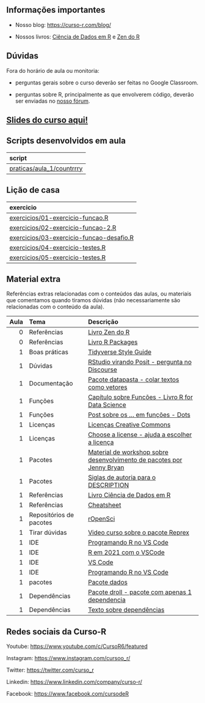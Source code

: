 
<!-- README.md is generated from README.Rmd. Please edit that file -->

## Informações importantes

- Nosso blog: <https://curso-r.com/blog/>

- Nossos livros: [Ciência de Dados em R](https://livro.curso-r.com/) e
  [Zen do R](https://curso-r.github.io/zen-do-r/)

## Dúvidas

Fora do horário de aula ou monitoria:

- perguntas gerais sobre o curso deverão ser feitas no Google Classroom.

- perguntas sobre R, principalmente as que envolverem código, deverão
  ser enviadas no [nosso fórum](https://discourse.curso-r.com/).

## [Slides do curso aqui!](https://curso-r.github.io/main-pacotes/slides)

## Scripts desenvolvidos em aula

| script                                                                                                     |
|:-----------------------------------------------------------------------------------------------------------|
| [praticas/aula_1/countrrry](https://github.com/curso-r/202211-pacotes/blob/main/praticas/aula_1/countrrry) |

## Lição de casa

| exercicio                                                                                                                   |
|:----------------------------------------------------------------------------------------------------------------------------|
| [exercicios/01-exercicio-funcao.R](https://curso-r.github.io/main-pacotes/exercicios/01-exercicio-funcao.R)                 |
| [exercicios/02-exercicio-funcao-2.R](https://curso-r.github.io/main-pacotes/exercicios/02-exercicio-funcao-2.R)             |
| [exercicios/03-exercicio-funcao-desafio.R](https://curso-r.github.io/main-pacotes/exercicios/03-exercicio-funcao-desafio.R) |
| [exercicios/04-exercicio-testes.R](https://curso-r.github.io/main-pacotes/exercicios/04-exercicio-testes.R)                 |
| [exercicios/05-exercicio-testes.R](https://curso-r.github.io/main-pacotes/exercicios/05-exercicio-testes.R)                 |

## Material extra

Referências extras relacionadas com o conteúdos das aulas, ou materiais
que comentamos quando tiramos dúvidas (não necessariamente são
relacionadas com o conteúdo da aula).

| Aula | Tema                    | Descrição                                                                                                                                         |
|-----:|:------------------------|:--------------------------------------------------------------------------------------------------------------------------------------------------|
|    0 | Referências             | [Livro Zen do R](https://curso-r.github.io/zen-do-r/)                                                                                             |
|    0 | Referências             | [Livro R Packages](https://r-pkgs.org/)                                                                                                           |
|    1 | Boas práticas           | [Tidyverse Style Guide](https://principles.tidyverse.org/)                                                                                        |
|    1 | Dúvidas                 | [RStudio virando Posit - pergunta no Discourse](https://discourse.curso-r.com/t/rstudio-cloud-is-becoming-posit-cloud-ha-motivo-para-receio/2168) |
|    1 | Documentação            | [Pacote datapasta - colar textos como vetores](https://milesmcbain.github.io/datapasta/)                                                          |
|    1 | Funções                 | [Capítulo sobre Funcões - Livro R for Data Science](https://r4ds.had.co.nz/functions.html)                                                        |
|    1 | Funções                 | [Post sobre os … em funções - Dots](https://blog.curso-r.com/posts/2021-12-03-tutorial-dots/)                                                     |
|    1 | Licenças                | [Licenças Creative Commons](https://br.creativecommons.net/licencas/)                                                                             |
|    1 | Licenças                | [Choose a license - ajuda a escolher a licença](https://choosealicense.com/)                                                                      |
|    1 | Pacotes                 | [Material de workshop sobre desenvolvimento de pacotes por Jenny Bryan](https://github.com/jennybc/pkg-dev-tutorial)                              |
|    1 | Pacotes                 | [Siglas de autoria para o DESCRIPTION](https://r-pkgs.org/description.html#author)                                                                |
|    1 | Referências             | [Livro Ciência de Dados em R](https://livro.curso-r.com/)                                                                                         |
|    1 | Referências             | [Cheatsheet](https://github.com/rstudio/cheatsheets/raw/master/package-development.pdf)                                                           |
|    1 | Repositórios de pacotes | [rOpenSci](https://ropensci.org/packages/all/)                                                                                                    |
|    1 | Tirar dúvidas           | [Video curso sobre o pacote Reprex](https://www.youtube.com/watch?v=IxlGYVnaGXk)                                                                  |
|    1 | IDE                     | [Programando R no VS Code](https://blog.curso-r.com/posts/2021-11-06-r-no-vscode/)                                                                |
|    1 | IDE                     | [R em 2021 com o VSCode](https://datamares.netlify.app/post/r-vscode/)                                                                            |
|    1 | IDE                     | [VS Code](https://code.visualstudio.com/)                                                                                                         |
|    1 | IDE                     | [Programando R no VS Code](https://blog.curso-r.com/posts/2021-11-06-r-no-vscode/)                                                                |
|    1 | pacotes                 | [Pacote dados](https://cienciadedatos.github.io/dados/)                                                                                           |
|    1 | Dependências            | [Pacote droll - pacote com apenas 1 dependencia](https://github.com/curso-r/droll/blob/main/DESCRIPTION)                                          |
|    1 | Dependências            | [Texto sobre dependências](https://www.tidyverse.org/blog/2022/09/playing-on-the-same-team-as-your-dependecy/)                                    |

## Redes sociais da Curso-R

Youtube: <https://www.youtube.com/c/CursoR6/featured>

Instagram: <https://www.instagram.com/cursoo_r/>

Twitter: <https://twitter.com/curso_r>

Linkedin: <https://www.linkedin.com/company/curso-r/>

Facebook: <https://www.facebook.com/cursodeR>
